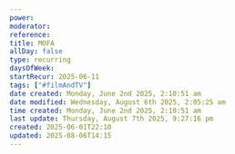```yaml
---
power: 
moderator: 
reference: 
title: MOFA
allDay: false
type: recurring
daysOfWeek: 
startRecur: 2025-06-11
tags: ["#filmAndTV"]
date created: Monday, June 2nd 2025, 2:10:51 am
date modified: Wednesday, August 6th 2025, 2:05:25 am
time created: Monday, June 2nd 2025, 2:10:51 am
last update: Thursday, August 7th 2025, 9:27:16 pm
created: 2025-06-01T22:10
updated: 2025-08-06T14:15
---
```

